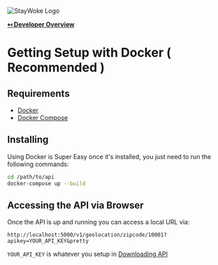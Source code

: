 ![StayWoke Logo](https://cdn.staywoke.org/common/github-logo.png "StayWoke Logo")

**[↤ Developer Overview](../README.md)**

Getting Setup with Docker ( Recommended )
===

Requirements
---

* [Docker](https://nodejs.org/en/)
* [Docker Compose](http://www.mysql.com/)


Installing
---

Using Docker is Super Easy once it's installed, you just need to run the following commands:

```bash
cd /path/to/api
docker-compose up --build
```

Accessing the API via Browser
---

Once the API is up and running you can access a local URL via:

```text
http://localhost:5000/v1/geolocation/zipcode/10001?apikey=YOUR_API_KEY&pretty
```

`YOUR_API_KEY` is whatever you setup in [Downloading API](../docs/downloading-api.md)